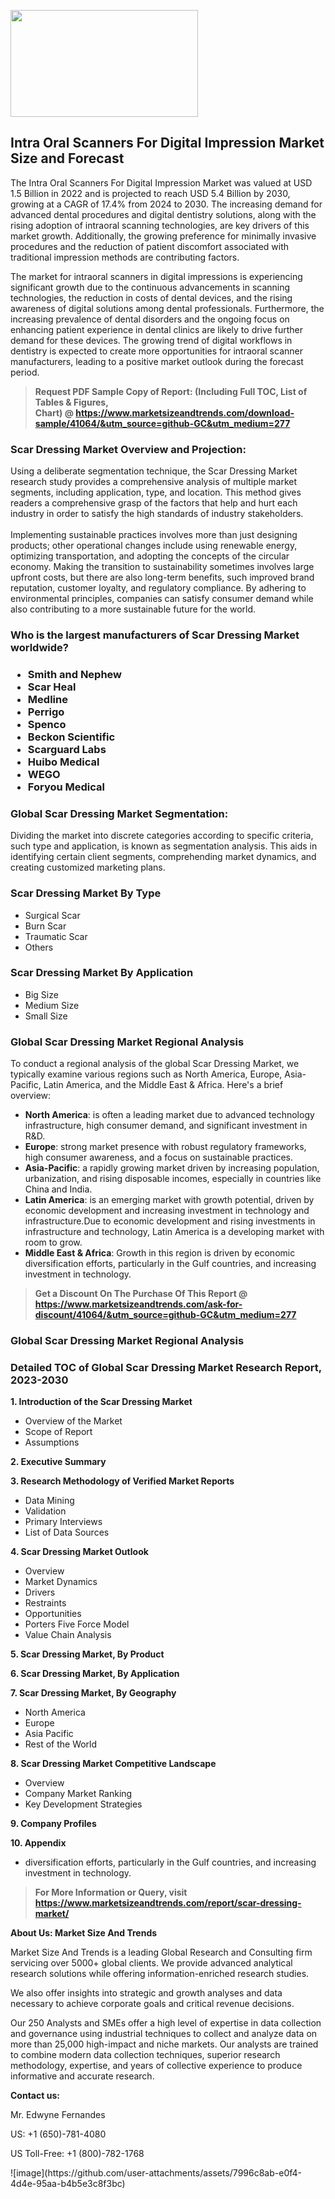 <p><img class="alignnone size-medium wp-image-20088" src="https://ffe5etoiles.com/wp-content/uploads/2024/12/MST1-300x171.png" alt="" width="300" height="171" /></p><h2>Intra Oral Scanners For Digital Impression Market Size and Forecast</h2><p>The Intra Oral Scanners For Digital Impression Market was valued at USD 1.5 Billion in 2022 and is projected to reach USD 5.4 Billion by 2030, growing at a CAGR of 17.4% from 2024 to 2030. The increasing demand for advanced dental procedures and digital dentistry solutions, along with the rising adoption of intraoral scanning technologies, are key drivers of this market growth. Additionally, the growing preference for minimally invasive procedures and the reduction of patient discomfort associated with traditional impression methods are contributing factors.</p><p>The market for intraoral scanners in digital impressions is experiencing significant growth due to the continuous advancements in scanning technologies, the reduction in costs of dental devices, and the rising awareness of digital solutions among dental professionals. Furthermore, the increasing prevalence of dental disorders and the ongoing focus on enhancing patient experience in dental clinics are likely to drive further demand for these devices. The growing trend of digital workflows in dentistry is expected to create more opportunities for intraoral scanner manufacturers, leading to a positive market outlook during the forecast period.</p></p><blockquote id="" class=""><strong>Request PDF Sample Copy of Report: (Including Full TOC, List of Tables &amp; Figures, Chart)&nbsp;@&nbsp;<strong><a href="https://www.marketsizeandtrends.com/download-sample/41064/&utm_source=github-GC&utm_medium=277" target="_blank">https://www.marketsizeandtrends.com/download-sample/41064/&utm_source=github-GC&utm_medium=277</a></strong></strong></blockquote><h3 id="" class="">Scar Dressing Market&nbsp;Overview and Projection:</h3><p id="" class="">Using a deliberate segmentation technique, the Scar Dressing Market research study provides a comprehensive analysis of multiple market segments, including application, type, and location. This method gives readers a comprehensive grasp of the factors that help and hurt each industry in order to satisfy the high standards of industry stakeholders. <br /> <br />Implementing sustainable practices involves more than just designing products; other operational changes include using renewable energy, optimizing transportation, and adopting the concepts of the circular economy. Making the transition to sustainability sometimes involves large upfront costs, but there are also long-term benefits, such improved brand reputation, customer loyalty, and regulatory compliance. By adhering to environmental principles, companies can satisfy consumer demand while also contributing to a more sustainable future for the world.</p><h3 id="" class="">Who is the largest manufacturers of&nbsp;Scar Dressing Market worldwide?</h3><h3 class=""><p><ul><li>Smith and Nephew </li><li> Scar Heal </li><li> Medline </li><li> Perrigo </li><li> Spenco </li><li> Beckon Scientific </li><li> Scarguard Labs </li><li> Huibo Medical </li><li> WEGO </li><li> Foryou Medical</li></ul></p></h3><h3 id="" class="">Global&nbsp;Scar Dressing Market Segmentation:</h3><p id="" class="">Dividing the market into discrete categories according to specific criteria, such type and application, is known as segmentation analysis. This aids in identifying certain client segments, comprehending market dynamics, and creating customized marketing plans.</p><h3 id="" class="">Scar Dressing Market&nbsp;By Type</h3><p><p><ul><li>Surgical Scar </li><li> Burn Scar </li><li> Traumatic Scar </li><li> Others</p></li></ul></p></p><h3 id="" class="">Scar Dressing Market&nbsp;By Application</h3><p class=""><p><ul><li>Big Size </li><li> Medium Size </li><li> Small Size</li></ul></p></p><h3 id="" class="">Global Scar Dressing Market Regional Analysis</h3><p id="" class="">To conduct a regional analysis of the global Scar Dressing Market, we typically examine various regions such as North America, Europe, Asia-Pacific, Latin America, and the Middle East &amp; Africa. Here's a brief overview:</p><ul><li><strong>North America</strong>: is often a leading market due to advanced technology infrastructure, high consumer demand, and significant investment in R&amp;D.</li><li><strong>Europe</strong>: strong market presence with robust regulatory frameworks, high consumer awareness, and a focus on sustainable practices.</li><li><strong>Asia-Pacific</strong>: a rapidly growing market driven by increasing population, urbanization, and rising disposable incomes, especially in countries like China and India.</li><li><strong>Latin America</strong>: is an emerging market with growth potential, driven by economic development and increasing investment in technology and infrastructure.Due to economic development and rising investments in infrastructure and technology, Latin America is a developing market with room to grow.</li><li><strong>Middle East &amp; Africa</strong>: Growth in this region is driven by economic diversification efforts, particularly in the Gulf countries, and increasing investment in technology.</li></ul><blockquote id="" class=""><strong>Get a Discount On The Purchase Of This Report @ <strong><a href="https://www.marketsizeandtrends.com/ask-for-discount/41064/&utm_source=github-GC&utm_medium=277" target="_blank">https://www.marketsizeandtrends.com/ask-for-discount/41064/&utm_source=github-GC&utm_medium=277</a></strong></strong></blockquote><h3 id="" class="">Global Scar Dressing Market Regional Analysis</h3><h3 id="" class="">Detailed TOC of Global Scar Dressing Market Research Report, 2023-2030</h3><p id="" class=""><strong>1. Introduction of the Scar Dressing Market</strong></p><ul><li>Overview of the Market</li><li>Scope of Report</li><li>Assumptions</li></ul><p id="" class=""><strong>2. Executive Summary</strong></p><p id="" class=""><strong>3. Research Methodology of Verified Market Reports</strong></p><ul><li>Data Mining</li><li>Validation</li><li>Primary Interviews</li><li>List of Data Sources</li></ul><p id="" class=""><strong>4. Scar Dressing Market Outlook</strong></p><ul><li>Overview</li><li>Market Dynamics</li><li>Drivers</li><li>Restraints</li><li>Opportunities</li><li>Porters Five Force Model</li><li>Value Chain Analysis</li></ul><p id="" class=""><strong>5. Scar Dressing Market, By Product</strong></p><p id="" class=""><strong>6. Scar Dressing Market, By Application</strong></p><p id="" class=""><strong>7. Scar Dressing Market, By Geography</strong></p><ul><li>North America</li><li>Europe</li><li>Asia Pacific</li><li>Rest of the World</li></ul><p id="" class=""><strong>8. Scar Dressing Market Competitive Landscape</strong></p><ul><li>Overview</li><li>Company Market Ranking</li><li>Key Development Strategies</li></ul><p id="" class=""><strong>9. Company Profiles</strong></p><p id="" class=""><strong>10. Appendix</strong></p><ul><li>diversification efforts, particularly in the Gulf countries, and increasing investment in technology.</li></ul><blockquote id="" class=""><strong>For More Information or Query, visit <strong><strong><a href="https://www.marketsizeandtrends.com/report/scar-dressing-market/" target="_blank">https://www.marketsizeandtrends.com/report/scar-dressing-market/</a></strong></strong></strong></blockquote><p id="" class=""><strong>About Us: Market Size And Trends</strong></p><p id="" class="">Market Size And Trends is a leading Global Research and Consulting firm servicing over 5000+ global clients. We provide advanced analytical research solutions while offering information-enriched research studies.</p><p id="" class="">We also offer insights into strategic and growth analyses and data necessary to achieve corporate goals and critical revenue decisions.</p><p id="" class="">Our 250 Analysts and SMEs offer a high level of expertise in data collection and governance using industrial techniques to collect and analyze data on more than 25,000 high-impact and niche markets. Our analysts are trained to combine modern data collection techniques, superior research methodology, expertise, and years of collective experience to produce informative and accurate research.</p><p id="" class=""><strong>Contact us:</strong></p><p id="" class="">Mr. Edwyne Fernandes</p><p id="" class="">US: +1 (650)-781-4080</p><p id="" class="">US Toll-Free: +1 (800)-782-1768</p>
![image](https://github.com/user-attachments/assets/7996c8ab-e0f4-4d4e-95aa-b4b5e3c8f3bc)
